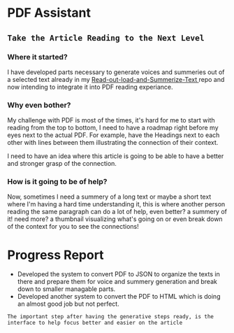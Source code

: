 # PDF Assistant

## ```Take the Article Reading to the Next Level```

### Where it started?
I have developed parts necessary to generate voices and summeries out of a selected text already in my [Read-out-load-and-Summerize-Text
](https://github.com/aXlireza/Read-out-load-and-Summerize-Text) repo and now intending to integrate it into PDF reading experiance.

### Why even bother?
My challenge with PDF is most of the times, it's hard for me to start with reading from the top to bottom, I need to have a roadmap right before my eyes next to the actual PDF. For example, have the Headings next to each other with lines between them illustrating the connection of their context.

I need to have an idea where this article is going to be able to have a better and stronger grasp of the connection.

### How is it going to be of help?
Now, sometimes I need a summery of a long text or maybe a short text where I'm having a hard time understanding it, this is where another person reading the same paragraph can do a lot of help, even better? a summery of it! need more? a thumbnail visualizing what's going on or even break down of the context for you to see the connections!

# Progress Report
- Developed the system to convert PDF to JSON to organize the texts in there and prepare them for voice and summery generation and break down to smaller managable parts.
- Developed another system to convert the PDF to HTML which is doing an almost good job but not perfect.

```The important step after having the generative steps ready, is the interface to help focus better and easier on the article```